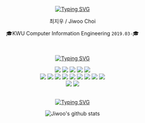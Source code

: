 <div align="center">
  
  [![Typing SVG](https://readme-typing-svg.herokuapp.com?font=Source+Code+Pro&color=F7A300&background=FF000000&center=true&vCenter=true&lines=hello+world!%E2%9D%A4%EF%B8%8F)](https://git.io/typing-svg)

최지우 / Jiwoo Choi</p>
🎓KWU Computer Information Engineering <code>2019.03-</code>🎓 </p>
<!-- 🎉2001.08.29🎉</p> -->
<br />

[![Typing SVG](https://readme-typing-svg.herokuapp.com?font=Source+Code+Pro&color=03EA30&background=FF000000&center=true&vCenter=true&lines=Tech+skill%F0%9F%8C%B1)](https://git.io/typing-svg)

  <img src="https://img.shields.io/badge/HTML5-E34F26?style=flat&logo=HTML5&logoColor=black"/>
  <img src="https://img.shields.io/badge/css-1572B6?style=flat&logo=css3&logoColor=white"/>
  <img src="https://img.shields.io/badge/JavaScript-F7DF1E?style=flat&logo=JavaScript&logoColor=black"/>
  <img src="https://img.shields.io/badge/React-61DAFB?style=flat&logo=React&logoColor=white"/>
  <img src="https://img.shields.io/badge/ReactNative-61DAFB?style=flat&logo=React&logoColor=white" />
  <br />
  <img src="https://img.shields.io/badge/Java-007396?style=flat&logo=Java&logoColor=white"/>
  <img src="https://img.shields.io/badge/C-A8B9CC?style=flat&logo=C&logoColor=black"/>
  <img src="https://img.shields.io/badge/C++-00599C?style=flat&logo=C%2B%2B&logoColor=black"/>
  <img src="https://img.shields.io/badge/Python-3766AB?style=flat&logo=Python&logoColor=white"/>
  <img src="https://img.shields.io/badge/Android Studio-3DDC84?style=flat&logo=AndroidStudio&logoColor=white"/>
  <img src="https://img.shields.io/badge/Bootstrap-7952B3?style=flat&logo=Bootstrap&logoColor=white"/>
<img src="https://img.shields.io/badge/Mysql-4479A1?style=flat&logo=MySql&logoColor=white"/>
<img src="https://img.shields.io/badge/Node.js-339933?style=flat&logo=Node.js&logoColor=white"/>
<img src="https://img.shields.io/badge/Linux-FCC624?style=flat&logo=Linux&logoColor=black"/>
<br />
<img src="https://img.shields.io/badge/Figma-F24E1E?style=flat&logo=Figma&logoColor=white"/>
<img src="https://img.shields.io/badge/Notion-000000?style=flat&logo=Notion&logoColor=white"/>
<br />
<br />

[![Typing SVG](https://readme-typing-svg.herokuapp.com?font=Source+Code+Pro&color=FF0000&background=FF000000&center=true&vCenter=true&lines=Graph%F0%9F%94%A5)](https://git.io/typing-svg)

![Jiwoo's github stats](https://github-readme-stats.vercel.app/api?username=zoowb&show_icons=true&theme=tokyonight)


  
</div>
